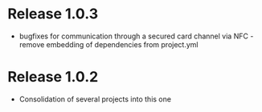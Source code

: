 # Release 1.0.3
- bugfixes for communication through a secured card channel via NFC - remove embedding of dependencies from project.yml

# Release 1.0.2
- Consolidation of several projects into this one

